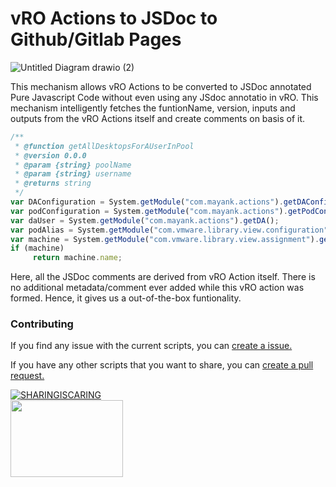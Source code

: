 # vRO Actions to JSDoc to Github/Gitlab Pages

![Untitled Diagram drawio (2)](https://user-images.githubusercontent.com/7029361/145952228-b555bc24-2507-4758-b72f-e92fd9b20bd1.png)

This mechanism allows vRO Actions to be converted to JSDoc annotated Pure Javascript Code without even using any JSdoc annotatio in vRO. This mechanism intelligently fetches the funtionName, version, inputs and outputs from the vRO Actions itself and create comments on basis of it.

```javascript
/**
 * @function getAllDesktopsForAUserInPool
 * @version 0.0.0
 * @param {string} poolName 
 * @param {string} username 
 * @returns string
 */
var DAConfiguration = System.getModule("com.mayank.actions").getDAConfigurationElement();
var podConfiguration = System.getModule("com.mayank.actions").getPodConfigurationElement();
var daUser = System.getModule("com.mayank.actions").getDA();
var podAlias = System.getModule("com.vmware.library.view.configuration").getDefaultOrFirstPod(DAConfiguration, daUser);
var machine = System.getModule("com.vmware.library.view.assignment").getAssignedMachine(poolName, podAlias, username, podConfiguration);
if (machine)
     return machine.name;
```
Here, all the JSDoc comments are derived from vRO Action itself. There is no additional metadata/comment ever added while this vRO action was formed. Hence, it gives us a out-of-the-box funtionality.

### Contributing
If you find any issue with the current scripts, you can [create a issue.](https://github.com/imtrinity94/vro_jsdoc_pages/issues/new)

If you have any other scripts that you want to share, you can [create a pull request.](https://github.com/imtrinity94/vro_jsdoc_pages/compare)



[![SHARINGISCARING](http://ForTheBadge.com/images/badges/built-with-love.svg)](https://github.com/imtrinity94/vro_jsdoc_pages) <br>
<img src="https://user-images.githubusercontent.com/7029361/126627909-e7ea306a-a3cc-45e4-9be9-d22e1277fcc9.png" width="180" height="123">
